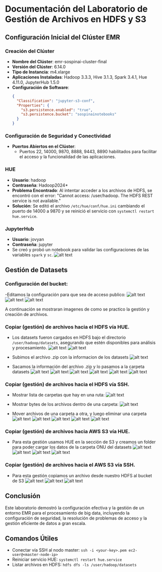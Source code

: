 # Documentación del Laboratorio de Gestión de Archivos en HDFS y S3

## Configuración Inicial del Clúster EMR

### Creación del Clúster
- **Nombre del Clúster**: emr-sospinai-cluster-final
- **Versión del Clúster**: 6.14.0
- **Tipo de Instancia**: m4.xlarge
- **Aplicaciones Instaladas**: Hadoop 3.3.3, Hive 3.1.3, Spark 3.4.1, Hue 4.11.0, JupyterHub 1.5.0
- **Configuración de Software**:
  ```json
  {
    "Classification": "jupyter-s3-conf",
    "Properties": {
      "s3.persistence.enabled": "true",
      "s3.persistence.bucket": "sospinainotebooks"
    }
  }
  ```

### Configuración de Seguridad y Conectividad
- **Puertos Abiertos en el Clúster**:
  - Puertos 22, 14000, 9870, 8888, 9443, 8890 habilitados para facilitar el acceso y la funcionalidad de las aplicaciones.

### HUE
- **Usuario**: hadoop
- **Contraseña**: Hadoop2024*
- **Problema Encontrado**:
  Al intentar acceder a los archivos de HDFS, se encontró con el error: "Cannot access: /user/hadoop. The HDFS REST service is not available."
- **Solución**:
  Se editó el archivo `/etc/hue/conf/hue.ini` cambiando el puerto de 14000 a 9870 y se reinició el servicio con `systemctl restart hue.service`.

### JupyterHub
- **Usuario**: jovyan
- **Contraseña**: jupyter
- Se creó y probó un notebook para validar las configuraciones de las variables `spark` y `sc`.
![alt text](image.png)

## Gestión de Datasets

### Configuración del bucket:
-Editamos la configuración para que sea de acceso publico:
![alt text](image-22.png)
![alt text](image-23.png)
![alt text](image-24.png)

A continuación se mostraran imagenes de como se practico la gestión y creación de archivos.

### Copiar (gestión) de archivos hacia el HDFS vía HUE.
- Los datasets fueron cargados en HDFS bajo el directorio `/user/hadoop/datasets`, asegurando que estén disponibles para análisis y procesamiento.
![alt text](image-2.png)
![alt text](image-1.png)

- Subimos el archivo .zip con la informacion de los datasets
![alt text](image-3.png)

- Sacamos la información del archivo .zip y lo pasamos a la carpeta datasets
![alt text](image-4.png)
![alt text](image-5.png)
![alt text](image-6.png)
![alt text](image-7.png)
![alt text](image-8.png)
![alt text](image-9.png)

### Copiar (gestión) de archivos hacia el HDFS vía SSH.
- Mostrar lista de carpetas que hay en una ruta:
![alt text](image-10.png)

- Mostrar bytes de los archivos dentro de una carpeta:
![alt text](image-11.png)

- Mover archivos de una carpeta a otra, y luego eliminar una carpeta
![alt text](image-12.png)
![alt text](image-13.png)
![alt text](image-14.png)
![alt text](image-15.png)
![alt text](image-16.png)

### Copiar (gestión) de archivos hacia AWS S3 vía HUE.
- Para esta gestión usamos HUE en la sección de S3 y creamos un folder para poder cargar los datos de la carpeta ONU del datasets
![alt text](image-17.png)
![alt text](image-19.png)
![alt text](image-20.png)
![alt text](image-21.png)

### Copiar (gestión) de archivos hacia el AWS S3 vía SSH.
- Para esta gestión copiamos un archivo desde nuestro HDFS al bucket de S3
![alt text](image-25.png)
![alt text](image-26.png)
![alt text](image-27.png)

## Conclusión

Este laboratorio demostró la configuración efectiva y la gestión de un entorno EMR para el procesamiento de big data, incluyendo la configuración de seguridad, la resolución de problemas de acceso y la gestión eficiente de datos a gran escala.

## Comandos Útiles

- Conectar vía SSH al nodo master: `ssh -i <your-key>.pem ec2-user@<master-node-ip>`
- Reiniciar servicio HUE: `systemctl restart hue.service`
- Listar archivos en HDFS: `hdfs dfs -ls /user/hadoop/datasets`
